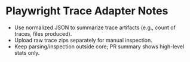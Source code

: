 # Playwright Trace Adapter Notes

- Use normalized JSON to summarize trace artifacts (e.g., count of traces, files produced).
- Upload raw trace zips separately for manual inspection.
- Keep parsing/inspection outside core; PR summary shows high-level stats only.
